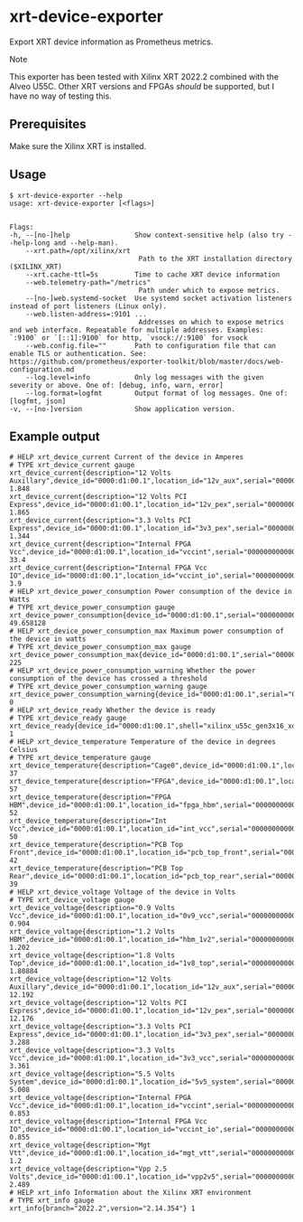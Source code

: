 # xrt-device-exporter

Export XRT device information as Prometheus metrics.

> [!NOTE]
> This exporter has been tested with Xilinx XRT 2022.2 combined with the Alveo U55C.
> Other XRT versions and FPGAs _should_ be supported, but I have no way of testing this.

## Prerequisites

Make sure the Xilinx XRT is installed.

## Usage

    $ xrt-device-exporter --help
    usage: xrt-device-exporter [<flags>]


    Flags:
    -h, --[no-]help                Show context-sensitive help (also try --help-long and --help-man).
        --xrt.path=/opt/xilinx/xrt  
                                    Path to the XRT installation directory ($XILINX_XRT)
        --xrt.cache-ttl=5s         Time to cache XRT device information
        --web.telemetry-path="/metrics"  
                                    Path under which to expose metrics.
        --[no-]web.systemd-socket  Use systemd socket activation listeners instead of port listeners (Linux only).
        --web.listen-address=:9101 ...  
                                    Addresses on which to expose metrics and web interface. Repeatable for multiple addresses. Examples: `:9100` or `[::1]:9100` for http, `vsock://:9100` for vsock
        --web.config.file=""       Path to configuration file that can enable TLS or authentication. See: https://github.com/prometheus/exporter-toolkit/blob/master/docs/web-configuration.md
        --log.level=info           Only log messages with the given severity or above. One of: [debug, info, warn, error]
        --log.format=logfmt        Output format of log messages. One of: [logfmt, json]
    -v, --[no-]version             Show application version.

## Example output

    # HELP xrt_device_current Current of the device in Amperes
    # TYPE xrt_device_current gauge
    xrt_device_current{description="12 Volts Auxillary",device_id="0000:d1:00.1",location_id="12v_aux",serial="000000000000",shell="xilinx_u55c_gen3x16_xdma_base_3"} 1.848
    xrt_device_current{description="12 Volts PCI Express",device_id="0000:d1:00.1",location_id="12v_pex",serial="000000000000",shell="xilinx_u55c_gen3x16_xdma_base_3"} 1.865
    xrt_device_current{description="3.3 Volts PCI Express",device_id="0000:d1:00.1",location_id="3v3_pex",serial="000000000000",shell="xilinx_u55c_gen3x16_xdma_base_3"} 1.344
    xrt_device_current{description="Internal FPGA Vcc",device_id="0000:d1:00.1",location_id="vccint",serial="000000000000",shell="xilinx_u55c_gen3x16_xdma_base_3"} 33.4
    xrt_device_current{description="Internal FPGA Vcc IO",device_id="0000:d1:00.1",location_id="vccint_io",serial="000000000000",shell="xilinx_u55c_gen3x16_xdma_base_3"} 3.9
    # HELP xrt_device_power_consumption Power consumption of the device in Watts
    # TYPE xrt_device_power_consumption gauge
    xrt_device_power_consumption{device_id="0000:d1:00.1",serial="000000000000",shell="xilinx_u55c_gen3x16_xdma_base_3"} 49.658128
    # HELP xrt_device_power_consumption_max Maximum power consumption of the device in watts
    # TYPE xrt_device_power_consumption_max gauge
    xrt_device_power_consumption_max{device_id="0000:d1:00.1",serial="000000000000",shell="xilinx_u55c_gen3x16_xdma_base_3"} 225
    # HELP xrt_device_power_consumption_warning Whether the power consumption of the device has crossed a threshold
    # TYPE xrt_device_power_consumption_warning gauge
    xrt_device_power_consumption_warning{device_id="0000:d1:00.1",serial="000000000000",shell="xilinx_u55c_gen3x16_xdma_base_3"} 0
    # HELP xrt_device_ready Whether the device is ready
    # TYPE xrt_device_ready gauge
    xrt_device_ready{device_id="0000:d1:00.1",shell="xilinx_u55c_gen3x16_xdma_base_3"} 1
    # HELP xrt_device_temperature Temperature of the device in degrees Celsius
    # TYPE xrt_device_temperature gauge
    xrt_device_temperature{description="Cage0",device_id="0000:d1:00.1",location_id="cage_temp_0",serial="000000000000",shell="xilinx_u55c_gen3x16_xdma_base_3"} 37
    xrt_device_temperature{description="FPGA",device_id="0000:d1:00.1",location_id="fpga0",serial="000000000000",shell="xilinx_u55c_gen3x16_xdma_base_3"} 57
    xrt_device_temperature{description="FPGA HBM",device_id="0000:d1:00.1",location_id="fpga_hbm",serial="000000000000",shell="xilinx_u55c_gen3x16_xdma_base_3"} 52
    xrt_device_temperature{description="Int Vcc",device_id="0000:d1:00.1",location_id="int_vcc",serial="000000000000",shell="xilinx_u55c_gen3x16_xdma_base_3"} 50
    xrt_device_temperature{description="PCB Top Front",device_id="0000:d1:00.1",location_id="pcb_top_front",serial="000000000000",shell="xilinx_u55c_gen3x16_xdma_base_3"} 42
    xrt_device_temperature{description="PCB Top Rear",device_id="0000:d1:00.1",location_id="pcb_top_rear",serial="000000000000",shell="xilinx_u55c_gen3x16_xdma_base_3"} 39
    # HELP xrt_device_voltage Voltage of the device in Volts
    # TYPE xrt_device_voltage gauge
    xrt_device_voltage{description="0.9 Volts Vcc",device_id="0000:d1:00.1",location_id="0v9_vcc",serial="000000000000",shell="xilinx_u55c_gen3x16_xdma_base_3"} 0.904
    xrt_device_voltage{description="1.2 Volts HBM",device_id="0000:d1:00.1",location_id="hbm_1v2",serial="000000000000",shell="xilinx_u55c_gen3x16_xdma_base_3"} 1.202
    xrt_device_voltage{description="1.8 Volts Top",device_id="0000:d1:00.1",location_id="1v8_top",serial="000000000000",shell="xilinx_u55c_gen3x16_xdma_base_3"} 1.80884
    xrt_device_voltage{description="12 Volts Auxillary",device_id="0000:d1:00.1",location_id="12v_aux",serial="000000000000",shell="xilinx_u55c_gen3x16_xdma_base_3"} 12.192
    xrt_device_voltage{description="12 Volts PCI Express",device_id="0000:d1:00.1",location_id="12v_pex",serial="000000000000",shell="xilinx_u55c_gen3x16_xdma_base_3"} 12.176
    xrt_device_voltage{description="3.3 Volts PCI Express",device_id="0000:d1:00.1",location_id="3v3_pex",serial="000000000000",shell="xilinx_u55c_gen3x16_xdma_base_3"} 3.288
    xrt_device_voltage{description="3.3 Volts Vcc",device_id="0000:d1:00.1",location_id="3v3_vcc",serial="000000000000",shell="xilinx_u55c_gen3x16_xdma_base_3"} 3.361
    xrt_device_voltage{description="5.5 Volts System",device_id="0000:d1:00.1",location_id="5v5_system",serial="000000000000",shell="xilinx_u55c_gen3x16_xdma_base_3"} 5.008
    xrt_device_voltage{description="Internal FPGA Vcc",device_id="0000:d1:00.1",location_id="vccint",serial="000000000000",shell="xilinx_u55c_gen3x16_xdma_base_3"} 0.853
    xrt_device_voltage{description="Internal FPGA Vcc IO",device_id="0000:d1:00.1",location_id="vccint_io",serial="000000000000",shell="xilinx_u55c_gen3x16_xdma_base_3"} 0.855
    xrt_device_voltage{description="Mgt Vtt",device_id="0000:d1:00.1",location_id="mgt_vtt",serial="000000000000",shell="xilinx_u55c_gen3x16_xdma_base_3"} 1.2
    xrt_device_voltage{description="Vpp 2.5 Volts",device_id="0000:d1:00.1",location_id="vpp2v5",serial="000000000000",shell="xilinx_u55c_gen3x16_xdma_base_3"} 2.489
    # HELP xrt_info Information about the Xilinx XRT environment
    # TYPE xrt_info gauge
    xrt_info{branch="2022.2",version="2.14.354"} 1
